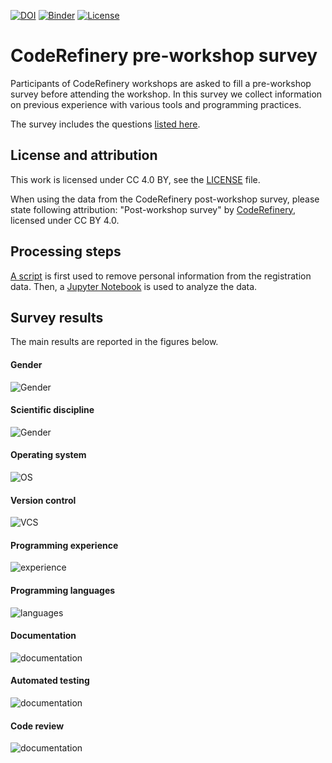 [![DOI](https://zenodo.org/badge/149784296.svg)](https://zenodo.org/badge/latestdoi/149784296)
[![Binder](https://mybinder.org/badge_logo.svg)](https://mybinder.org/v2/gh/coderefinery/pre-workshop-survey/main)
[![License](https://img.shields.io/badge/license-%20CC--BY-blue.svg)](LICENSE)


# CodeRefinery pre-workshop survey

Participants of CodeRefinery workshops are asked to fill a pre-workshop 
survey before attending the workshop. In this survey we collect information 
on previous experience with various tools and programming practices.

The survey includes the questions [listed here](questions.md).


## License and attribution

This work is licensed under CC 4.0 BY, see the [LICENSE](LICENSE) file.

When using the data from the CodeRefinery post-workshop survey, please state following attribution:
"Post-workshop survey" by [CodeRefinery](https://coderefinery.org), licensed under CC BY 4.0.


## Processing steps
[A script](preprocess-personal.py) 
is first used to remove personal information from the registration data.
Then, a [Jupyter Notebook](pre-workshop-analysis.ipynb) is 
used to analyze the data. 

## Survey results
The main results are reported in the figures below.

#### Gender

![Gender](img/gender.png)    

#### Scientific discipline

![Gender](img/scientific-discipline.png)

#### Operating system

![OS](img/operating-system.png)    

#### Version control

![VCS](img/version-control.png)    

#### Programming experience
![experience](img/programming-experience.png)    

#### Programming languages
![languages](img/languages.png)    

#### Documentation
![documentation](img/documentation.png)    

#### Automated testing
![documentation](img/automated-testing.png)    

#### Code review
![documentation](img/code-review.png)    



